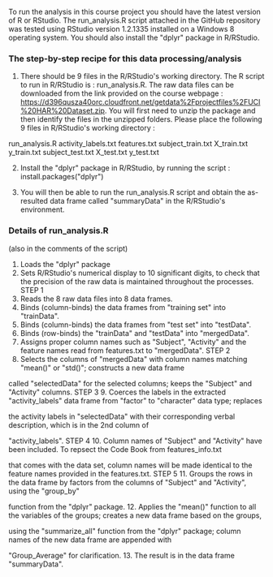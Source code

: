 To run the analysis in this course project you should have the latest version of R or RStudio. The run_analysis.R 
script attached in the GitHub repository was tested using RStudio version 1.2.1335 installed on a Windows 8 operating 
system. You should also install the "dplyr" package in R/RStudio.

### The step-by-step recipe for this data processing/analysis

1.  There should be 9 files in the R/RStudio's working directory. The R script to run in R/RStudio is : run_analysis.R. The raw data files can be downloaded from the link provided on the course webpage : https://d396qusza40orc.cloudfront.net/getdata%2Fprojectfiles%2FUCI%20HAR%20Dataset.zip. You will first need to unzip 
the package and then identify the files in the unzipped folders. Please place the following 9 files in R/RStudio's 
working directory :

run_analysis.R
activity_labels.txt
features.txt
subject_train.txt
X_train.txt
y_train.txt
subject_test.txt
X_test.txt
y_test.txt

2. Install the "dplyr" package in R/RStudio, by running the script : install.packages("dplyr")

3. You will then be able to run the run_analysis.R script and obtain the as-resulted data frame called "summaryData" in the R/RStudio's environment. 


### Details of run_analysis.R
(also in the comments of the script)

1. Loads the "dplyr" package
2. Sets R/RStudio's numerical display to 10 significant digits, to check that the precision of the raw data is maintained throughout the processes.
STEP 1
3. Reads the 8 raw data files into 8 data frames.
4. Binds (column-binds) the data frames from "training set" into "trainData".
5. Binds (column-binds) the data frames from "test set" into "testData".
6. Binds (row-binds) the "trainData" and "testData" into "mergedData".
7. Assigns proper column names such as "Subject", "Activity" and the feature names read from features.txt to "mergedData".
STEP 2
8. Selects the columns of "mergedData" with column names matching "mean()" or "std()"; constructs a new data frame 

called "selectedData" for the selected columns; keeps the "Subject" and "Activity" columns.
STEP 3
9. Coerces the labels in the extracted "activity_labels" data frame from "factor" to "character" data type; replaces 

the activity labels in "selectedData" with their corresponding verbal description, which is in the 2nd column of 

"activity_labels".
STEP 4
10. Column names of "Subject" and "Activity" have been included. To repsect the Code Book from features_info.txt 

that comes with the data set, column names will be made identical to the feature names provided in the features.txt.
STEP 5
11. Groups the rows in the data frame by factors from the columns of "Subject" and "Activity", using the "group_by" 

function from the "dplyr" package.
12. Applies the "mean()" function to all the variables of the groups; creates a new data frame based on the groups, 

using the "summarize_all" function from the "dplyr" package; column names of the new data frame are appended with 

"Group_Average" for clarification.
13. The result is in the data frame "summaryData".




